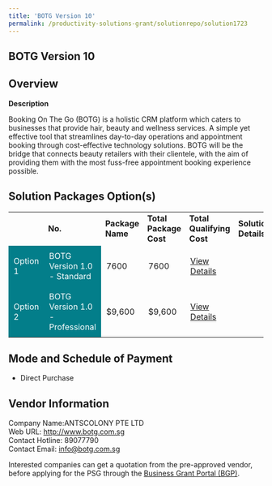 ```yaml
---
title: 'BOTG Version 10'
permalink: /productivity-solutions-grant/solutionrepo/solution1723
---
```


## BOTG Version 10

## Overview

**Description**

Booking On The Go (BOTG) is a holistic CRM platform which caters to businesses that provide hair, beauty and wellness services. A simple yet effective tool that streamlines day-to-day operations and appointment booking through cost-effective technology solutions. BOTG will be the bridge that connects beauty retailers with their clientele, with the aim of providing them with the most fuss-free appointment booking experience possible.

## Solution Packages Option(s)

<table>
<th>
<td><b>No.</b></td>
<td><b>Package Name</b></td>
<td><b>Total Package Cost</b></td>
<td><b>Total Qualifying Cost</b></td>
<td><b>Solution Details</b></td>
</th>
<tr>
<td style='padding: 10px; background-color: #037E8A; color: #FFFFFF;'>Option 1</td>
<td style='padding: 10px; background-color: #037E8A; color: #FFFFFF;'>BOTG Version 1.0 - Standard</td>
<td style='padding: 10px;'>7600</td>
<td style='padding: 10px;'>7600</td>
<td style='padding: 10px;'><a href='https://www.gobusiness.gov.sg/images/psg/Desensitised_Antscolony_Annex _CR_wef_26_Nov_2020_Part_1.pdf' target='_blank'>View Details</a></td>
</tr>
<tr>
<td style='padding: 10px; background-color: #037E8A; color: #FFFFFF;'>Option 2</td>
<td style='padding: 10px; background-color: #037E8A; color: #FFFFFF;'>BOTG Version 1.0 - Professional </td>
<td style='padding: 10px;'>$9,600</td>
<td style='padding: 10px;'>$9,600</td>
<td style='padding: 10px;'><a href='https://www.gobusiness.gov.sg/images/psg/Desensitised_Antscolony_Annex _CR_wef_26_Nov_2020_Part_2.pdf' target='_blank'>View Details</a></td>
</tr>
</table>

## Mode and Schedule of Payment

 - Direct Purchase

## Vendor Information

 Company Name:ANTSCOLONY PTE LTD <br>Web URL: http://www.botg.com.sg<br>Contact Hotline: 89077790<br>Contact Email: info@botg.com.sg<br>

Interested companies can get a quotation from the pre-approved vendor, before applying for the PSG through the <a href='https://www.businessgrants.gov.sg/' target='_blank' rel='noopener'>Business Grant Portal (BGP)</a>.

<script src="/jquery/resize-tables.js"></script>
